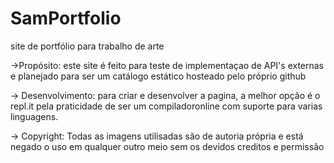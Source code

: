# SamPortfolio
site de portfólio para trabalho de arte 

->Propósito:
este site é feito para teste de implementaçao de API's externas e planejado para ser um catálogo estático hosteado pelo próprio github

-> Desenvolvimento:
para criar e desenvolver a pagina, a melhor opção é o repl.it pela praticidade de ser um compiladoronline com suporte para varias linguagens.

-> Copyright:
Todas as imagens utilisadas são de autoria própria e está negado o uso em qualquer outro meio sem os devidos creditos e permissão
